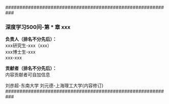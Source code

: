 ###########################################################

### 深度学习500问-第 * 章 xxx

**负责人（排名不分先后）：**  
xxx研究生-xxx（xxx）  
xxx博士生-xxx  
xxx-xxx  


**贡献者（排名不分先后）：**  
内容贡献者可自加信息

刘彦超-东南大学
刘元德-上海理工大学(内容修订)
###########################################################
